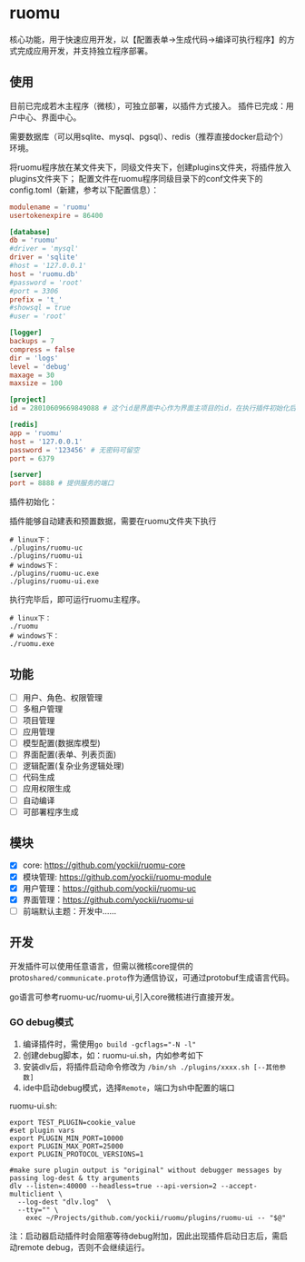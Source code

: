 # ruomu
核心功能，用于快速应用开发，以【配置表单->生成代码->编译可执行程序】的方式完成应用开发，并支持独立程序部署。

## 使用
目前已完成若木主程序（微核），可独立部署，以插件方式接入。
插件已完成：用户中心、界面中心。

需要数据库（可以用sqlite、mysql、pgsql）、redis（推荐直接docker启动个）环境。

将ruomu程序放在某文件夹下，同级文件夹下，创建plugins文件夹，将插件放入plugins文件夹下；
配置文件在ruomu程序同级目录下的conf文件夹下的config.toml（新建，参考以下配置信息）：
```toml
modulename = 'ruomu'
usertokenexpire = 86400

[database]
db = 'ruomu'
#driver = 'mysql'
driver = 'sqlite'
#host = '127.0.0.1'
host = 'ruomu.db'
#password = 'root'
#port = 3306
prefix = 't_'
#showsql = true
#user = 'root'

[logger]
backups = 7
compress = false
dir = 'logs'
level = 'debug'
maxage = 30
maxsize = 100

[project]
id = 28010609669849088 # 这个id是界面中心作为界面主项目的id，在执行插件初始化后自动写入

[redis]
app = 'ruomu'
host = '127.0.0.1'
password = '123456' # 无密码可留空
port = 6379

[server]
port = 8888 # 提供服务的端口

```

插件初始化：

插件能够自动建表和预置数据，需要在ruomu文件夹下执行
```shell
# linux下：
./plugins/ruomu-uc
./plugins/ruomu-ui
# windows下：
./plugins/ruomu-uc.exe
./plugins/ruomu-ui.exe
```
执行完毕后，即可运行ruomu主程序。
```shell
# linux下：
./ruomu
# windows下：
./ruomu.exe
```




## 功能
- [ ] 用户、角色、权限管理
- [ ] 多租户管理
- [ ] 项目管理
- [ ] 应用管理
- [ ] 模型配置(数据库模型)
- [ ] 界面配置(表单、列表页面)
- [ ] 逻辑配置(复杂业务逻辑处理)
- [ ] 代码生成
- [ ] 应用权限生成
- [ ] 自动编译
- [ ] 可部署程序生成

## 模块
- [x] core: https://github.com/yockii/ruomu-core
- [x] 模块管理: https://github.com/yockii/ruomu-module
- [x] 用户管理：https://github.com/yockii/ruomu-uc
- [x] 界面管理：https://github.com/yockii/ruomu-ui
- [ ] 前端默认主题：开发中……

## 开发
开发插件可以使用任意语言，但需以微核core提供的proto`shared/communicate.proto`作为通信协议，可通过protobuf生成语言代码。

go语言可参考ruomu-uc/ruomu-ui,引入core微核进行直接开发。

### GO debug模式
1. 编译插件时，需使用`go build -gcflags="-N -l"`
2. 创建debug脚本，如：ruomu-ui.sh，内如参考如下
3. 安装dlv后，将插件启动命令修改为 `/bin/sh ./plugins/xxxx.sh [--其他参数]`
4. ide中启动debug模式，选择`Remote`，端口为sh中配置的端口

ruomu-ui.sh:
```shell
export TEST_PLUGIN=cookie_value
#set plugin vars
export PLUGIN_MIN_PORT=10000
export PLUGIN_MAX_PORT=25000
export PLUGIN_PROTOCOL_VERSIONS=1

#make sure plugin output is "original" without debugger messages by passing log-dest & tty arguments
dlv --listen=:40000 --headless=true --api-version=2 --accept-multiclient \
  --log-dest "dlv.log"  \
  --tty="" \
    exec ~/Projects/github.com/yockii/ruomu/plugins/ruomu-ui -- "$@"
```
注：启动器启动插件时会阻塞等待debug附加，因此出现插件启动日志后，需启动remote debug，否则不会继续运行。